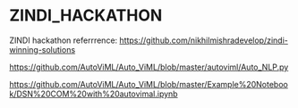 # ZINDI_HACKATHON
ZINDI hackathon
referrrence: https://github.com/nikhilmishradevelop/zindi-winning-solutions

https://github.com/AutoViML/Auto_ViML/blob/master/autoviml/Auto_NLP.py

https://github.com/AutoViML/Auto_ViML/blob/master/Example%20Notebook/DSN%20COM%20with%20autovimal.ipynb
